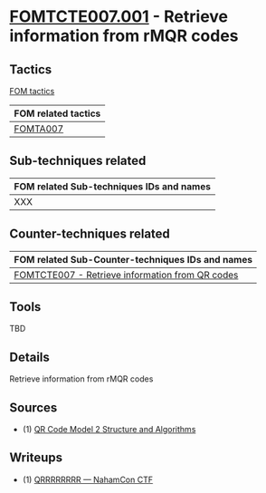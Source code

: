 # [FOMTCTE007.001](https://github.com/blue101010/FOM/blob/main/countertechniques/FOMCTE007.001.md) - Retrieve information from rMQR codes


## Tactics

[FOM tactics](https://github.com/blue101010/FOM/blob/main/tactics/tactics.md)

| FOM related tactics  |
| --------------------------------------- |
| [FOMTA007](https://github.com/blue101010/FOM/blob/main/tactics/FOMTA007.md)   |


## Sub-techniques related

| FOM related  Sub-techniques IDs and names|
| ------------------------------------------------------------ |
|  XXX   |

## Counter-techniques related

| FOM related  Sub-Counter-techniques IDs and names|
| ------------------------------------------------------------ |
|  [FOMTCTE007 - Retrieve information from QR codes](https://github.com/blue101010/FOM/blob/main/countertechniques/FOMTCTE007.md)     |

## Tools

TBD

## Details

Retrieve information from rMQR codes

## Sources

- (1) [QR Code Model 2 Structure and Algorithms](https://franckybox.com/wp-content/uploads/qrcode.pdf)

## Writeups 

- (1) [QRRRRRRRR — NahamCon CTF](https://medium.com/@inferiorak/qrrrrrrrr-nahamcon-ctf-2024-writeup-by-inferiorak-063406df187e)
